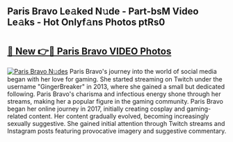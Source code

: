 ## Paris Bravo Le𝚊ked N𝚞de - Part-bsM Video Le𝚊ks - Hot Onlyf𝚊ns Photos ptRs0

# <h2><a href="http://ac54499.deff.icu/?id=Paris+Bravo">🔗 New 👉🔴 Paris Bravo VIDEO Photos</a></h2>

[![Paris Bravo N𝚞des](https://i.imgur.com/rIISA9y.gif)](http://ac54499.deff.icu/?id=Paris+Bravo)
Paris Bravo's journey into the world of social media began with her love for gaming. She started streaming on Twitch under the username "GingerBreaker" in 2013, where she gained a small but dedicated following. Paris Bravo's charisma and infectious energy shone through her streams, making her a popular figure in the gaming community. Paris Bravo began her online journey in 2017, initially creating cosplay and gaming-related content. Her content gradually evolved, becoming increasingly sexually suggestive. She gained initial attention through Twitch streams and Instagram posts featuring provocative imagery and suggestive commentary.

